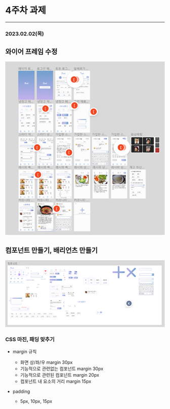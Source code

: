# 4주차 과제

---

### 2023.02.02(목)

## 와이어 프레임 수정

![](README_assets/2023-02-02-17-21-39-image.png)

## 컴포넌트 만들기, 배리언츠 만들기

![](README_assets/2023-02-02-17-22-12-image.png)

### CSS 마진, 패딩 맞추기

- margin 규칙
  
  - 화면 상/좌/우 margin 30px
  - 기능적으로 관련없는 컴포넌트 margin 30px
  - 기능적으로 관련된 컴포넌트 margin 20px
  - 컴포넌트 내 요소의 거리 margin 15px

- padding
  
  - 5px, 10px, 15px